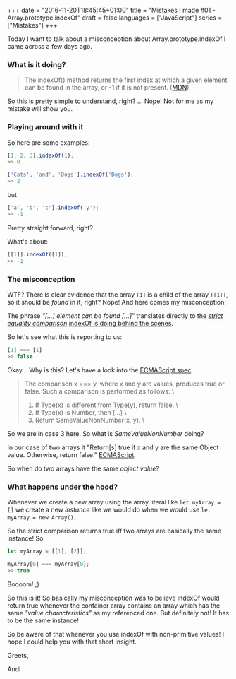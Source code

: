 +++
date = "2016-11-20T18:45:45+01:00"
title = "Mistakes I made #01 - Array.prototype.indexOf"
draft = false
languages = ["JavaScript"]
series = ["Mistakes"]
+++

Today I want to talk about a misconception about Array.prototype.indexOf I came across a few days ago.

### What is it doing?

> The indexOf() method returns the first index at which a given element can be found in the array, or -1 if it is not present.
> ([MDN](https://developer.mozilla.org/en-US/docs/Web/JavaScript/Reference/Global_Objects/Array/indexOf))

So this is pretty simple to understand, right? ... Nope! Not for me as my mistake will show you.

### Playing around with it

So here are some examples:

``` js
[1, 2, 3].indexOf(1);
>> 0

['Cats', 'and', 'Dogs'].indexOf('Dogs');
>> 2
```

but

``` js
['a', 'b', 'c'].indexOf('y');
>> -1
```

Pretty straight forward, right?

What's about:

``` js
[[1]].indexOf([1]);
>> -1
```

### The misconception

WTF? There is clear evidence that the array ``[1]`` is a child of the array ``[[1]]``,
so it should be _found_ in it, right? Nope! And here comes my misconception:

The phrase _"[...] element can be found [...]"_ translates directly to the [_strict equality
comparison_](https://www.ecma-international.org/ecma-262/7.0/index.html#sec-strict-equality-comparison)
[indexOf is doing behind the scenes](https://www.ecma-international.org/ecma-262/7.0/index.html#sec-array.prototype.indexof).

So let's see what this is reporting to us:

``` js
[1] === [1]
>> false
```

Okay... Why is this? Let's have a look into the [ECMAScript spec](https://www.ecma-international.org/ecma-262/7.0/index.html#sec-strict-equality-comparison):

> The comparison x === y, where x and y are values, produces true or false. Such a comparison is performed as follows: \
>    1. If Type(x) is different from Type(y), return false. \
>    2. If Type(x) is Number, then [...] \
>    3. Return SameValueNonNumber(x, y). \

So we are in case 3 here. So what is _SameValueNonNumber_ doing?

In our case of two arrays it "Return[s] true if x and y are the same Object value. Otherwise, return false." [ECMAScript](https://www.ecma-international.org/ecma-262/7.0/index.html#sec-samevaluenonnumber).

So when do two arrays have the same _object value_?

### What happens under the hood?

Whenever we create a new array using the array literal like ``let myArray = []`` we create a new _instance_ like
we would do when we would use ``let myArray = new Array()``.

So the strict comparison returns true iff two arrays are basically the same instance! So

``` js
let myArray = [[1], [2]];

myArray[0] === myArray[0];
>> true
```

Boooom! ;)

So this is it! So basically my misconception was to believe indexOf would return true whenever
the container array contains an array which has the same _"value characteristics"_ as my referenced
one. But definitely not! It has to be the same instance!

So be aware of that whenever you use indexOf with non-primitive values! I hope I could help you with that short
insight.

Greets,

Andi
